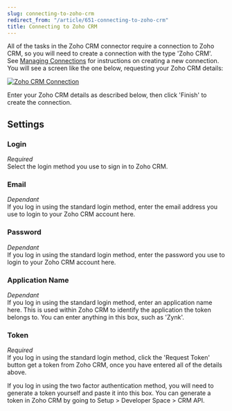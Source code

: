 ```yaml
---
slug: connecting-to-zoho-crm
redirect_from: "/article/651-connecting-to-zoho-crm"
title: Connecting to Zoho CRM
---
```

All of the tasks in the Zoho CRM connector require a connection to Zoho CRM, so you will need to create a connection with the type 'Zoho CRM'. See [Managing Connections](managing-connections) for instructions on creating a new connection. You will see a screen like the one below, requesting your Zoho CRM details:

[![Zoho CRM Connection](http://www.zynk.com/images/v2/zoho_crm_connection.png)](http://www.zynk.com/images/v2/zoho_crm_connection.png)

Enter your Zoho CRM details as described below, then click 'Finish' to create the connection.

## Settings
### Login
_Required_  
Select the login method you use to sign in to Zoho CRM.

### Email
_Dependant_  
If you log in using the standard login method, enter the email address you use to login to your Zoho CRM account here.

### Password
_Dependant_  
If you log in using the standard login method, enter the password you use to login to your Zoho CRM account here.

### Application Name
_Dependant_  
If you log in using the standard login method, enter an application name here. This is used within Zoho CRM to identify the application the token belongs to. You can enter anything in this box, such as 'Zynk'.

### Token
_Required_  
If you log in using the standard login method, click the 'Request Token' button get a token from Zoho CRM, once you have entered all of the details above.	  
  
If you log in using the two factor authentication method, you will need to generate a token yourself and paste it into this box. You can generate a token in Zoho CRM by going to Setup > Developer Space > CRM API.